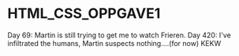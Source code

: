 # HTML_CSS_OPPGAVE1
Day 69: Martin is still trying to get me to watch Frieren.
Day 420: I've infiltrated the humans, Martin suspects nothing....(for now)
KEKW